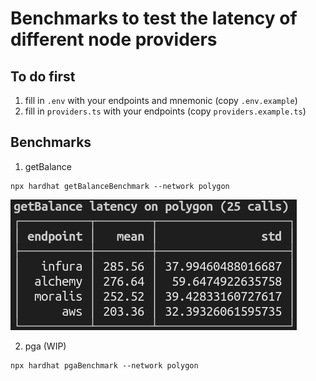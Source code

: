 # Benchmarks to test the latency of different node providers

## To do first
1. fill in `.env` with your endpoints and mnemonic (copy `.env.example`)
2. fill in `providers.ts` with your endpoints (copy `providers.example.ts`)
## Benchmarks

1. getBalance
```
npx hardhat getBalanceBenchmark --network polygon
```
![](getBalanceBenchmark-results-table.png)

2. pga (WIP)
```
npx hardhat pgaBenchmark --network polygon
```